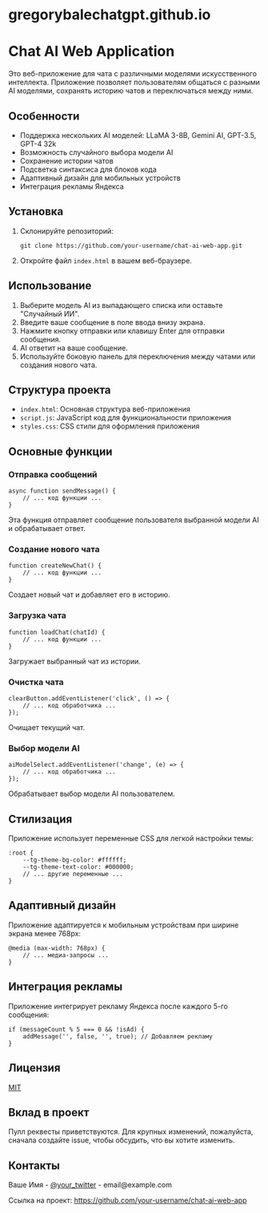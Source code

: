 # gregorybalechatgpt.github.io

<h1>Chat AI Web Application</h1>

<p>Это веб-приложение для чата с различными моделями искусственного интеллекта. Приложение позволяет пользователям общаться с разными AI моделями, сохранять историю чатов и переключаться между ними.</p>

<h2>Особенности</h2>

<ul>
  <li>Поддержка нескольких AI моделей: LLaMA 3-8B, Gemini AI, GPT-3.5, GPT-4 32k</li>
  <li>Возможность случайного выбора модели AI</li>
  <li>Сохранение истории чатов</li>
  <li>Подсветка синтаксиса для блоков кода</li>
  <li>Адаптивный дизайн для мобильных устройств</li>
  <li>Интеграция рекламы Яндекса</li>
</ul>

<h2>Установка</h2>

<ol>
  <li>Склонируйте репозиторий:
    <pre><code>git clone https://github.com/your-username/chat-ai-web-app.git</code></pre>
  </li>
  <li>Откройте файл <code>index.html</code> в вашем веб-браузере.</li>
</ol>

<h2>Использование</h2>

<ol>
  <li>Выберите модель AI из выпадающего списка или оставьте "Случайный ИИ".</li>
  <li>Введите ваше сообщение в поле ввода внизу экрана.</li>
  <li>Нажмите кнопку отправки или клавишу Enter для отправки сообщения.</li>
  <li>AI ответит на ваше сообщение.</li>
  <li>Используйте боковую панель для переключения между чатами или создания нового чата.</li>
</ol>

<h2>Структура проекта</h2>

<ul>
  <li><code>index.html</code>: Основная структура веб-приложения</li>
  <li><code>script.js</code>: JavaScript код для функциональности приложения</li>
  <li><code>styles.css</code>: CSS стили для оформления приложения</li>
</ul>

<h2>Основные функции</h2>

<h3>Отправка сообщений</h3>
<pre><code>async function sendMessage() {
    // ... код функции ...
}</code></pre>
<p>Эта функция отправляет сообщение пользователя выбранной модели AI и обрабатывает ответ.</p>

<h3>Создание нового чата</h3>
<pre><code>function createNewChat() {
    // ... код функции ...
}</code></pre>
<p>Создает новый чат и добавляет его в историю.</p>

<h3>Загрузка чата</h3>
<pre><code>function loadChat(chatId) {
    // ... код функции ...
}</code></pre>
<p>Загружает выбранный чат из истории.</p>

<h3>Очистка чата</h3>
<pre><code>clearButton.addEventListener('click', () => {
    // ... код обработчика ...
});</code></pre>
<p>Очищает текущий чат.</p>

<h3>Выбор модели AI</h3>
<pre><code>aiModelSelect.addEventListener('change', (e) => {
    // ... код обработчика ...
});</code></pre>
<p>Обрабатывает выбор модели AI пользователем.</p>

<h2>Стилизация</h2>

<p>Приложение использует переменные CSS для легкой настройки темы:</p>

<pre><code>:root {
    --tg-theme-bg-color: #ffffff;
    --tg-theme-text-color: #000000;
    // ... другие переменные ...
}</code></pre>

<h2>Адаптивный дизайн</h2>

<p>Приложение адаптируется к мобильным устройствам при ширине экрана менее 768px:</p>

<pre><code>@media (max-width: 768px) {
    // ... медиа-запросы ...
}</code></pre>

<h2>Интеграция рекламы</h2>

<p>Приложение интегрирует рекламу Яндекса после каждого 5-го сообщения:</p>

<pre><code>if (messageCount % 5 === 0 && !isAd) {
    addMessage('', false, '', true); // Добавляем рекламу
}</code></pre>

<h2>Лицензия</h2>

<p><a href="https://choosealicense.com/licenses/mit/">MIT</a></p>

<h2>Вклад в проект</h2>

<p>Пулл реквесты приветствуются. Для крупных изменений, пожалуйста, сначала создайте issue, чтобы обсудить, что вы хотите изменить.</p>

<h2>Контакты</h2>

<p>Ваше Имя - <a href="https://twitter.com/your_twitter">@your_twitter</a> - email@example.com</p>

<p>Ссылка на проект: <a href="https://github.com/your-username/chat-ai-web-app">https://github.com/your-username/chat-ai-web-app</a></p>
